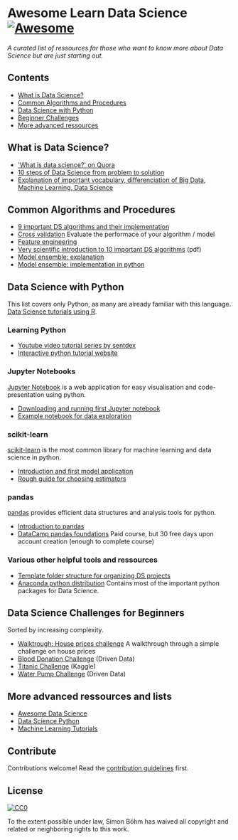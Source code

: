 # Awesome Learn Data Science [![Awesome](https://cdn.rawgit.com/sindresorhus/awesome/d7305f38d29fed78fa85652e3a63e154dd8e8829/media/badge.svg)](https://github.com/sindresorhus/awesome)

*A curated list of ressources for those who want to know more about Data Science but are just starting out.*

## Contents

- [What is Data Science?](#another-section)
- [Common Algorithms and Procedures](#another-section)
- [Data Science with Python](#another-section)
- [Beginner Challenges](#ds-challenges-for-beginners)
- [More advanced ressources](#more-advanced-ressources)

## What is Data Science?
- ['What is data science?' on Quora](https://www.quora.com/What-is-data-science)
- [10 steps of Data Science from problem to solution](#more-advanced-ressources)
- [Explanation of important vocabulary, differenciation of Big Data, Machine Learning, Data Science](https://www.quora.com/What-is-the-difference-between-Data-Analytics-Data-Analysis-Data-Mining-Data-Science-Machine-Learning-and-Big-Data-1?share=1)

## Common Algorithms and Procedures
- [9 important DS algorithms and their implementation](https://nbviewer.jupyter.org/github/jakevdp/PythonDataScienceHandbook/blob/master/notebooks/05.05-Naive-Bayes.ipynb) 
- [Cross validation](https://nbviewer.jupyter.org/github/jakevdp/PythonDataScienceHandbook/blob/master/notebooks/05.03-Hyperparameters-and-Model-Validation.ipynb) Evaluate the performace of your algorithm / model
- [Feature engineering](https://nbviewer.jupyter.org/github/jakevdp/PythonDataScienceHandbook/blob/master/notebooks/05.04-Feature-Engineering.ipynb)
- [Very scientific introduction to 10 important DS algorithms](http://www.cs.umd.edu/%7Esamir/498/10Algorithms-08.pdf) (pdf)
- [Model ensemble: explanation](https://www.analyticsvidhya.com/blog/2017/02/introduction-to-ensembling-along-with-implementation-in-r/)
- [Model ensemble: implementation in python](http://machinelearningmastery.com/ensemble-machine-learning-algorithms-python-scikit-learn/)

## Data Science with Python
This list covers only Python, as many are already familiar with this language. [Data Science tutorials using R](https://github.com/ujjwalkarn/DataScienceR).

### Learning Python
- [Youtube video tutorial series by sentdex](https://www.youtube.com/watch?v=oVp1vrfL_w4&list=PLQVvvaa0QuDe8XSftW-RAxdo6OmaeL85M)
- [Interactive python tutorial website](http://www.learnpython.org/)

### Jupyter Notebooks
[Jupyter Notebook](https://jupyter.org/) is a web application for easy visualisation and code-presentation using python.
- [Downloading and running first Jupyter notebook](https://jupyter.org/install.html)
- [Example notebook for data exploration](https://www.kaggle.com/sudalairajkumar/simple-exploration-notebook-instacart)


### scikit-learn
[scikit-learn](http://scikit-learn.org/stable/) is the most common library for machine learning and data science in python.

- [Introduction and first model application](https://nbviewer.jupyter.org/github/jakevdp/PythonDataScienceHandbook/blob/master/notebooks/05.02-Introducing-Scikit-Learn.ipynb)
- [Rough guide for choosing estimators](http://scikit-learn.org/stable/tutorial/machine_learning_map/)

### pandas
[pandas](http://pandas.pydata.org/index.html) provides efficient data structures and analysis tools for python.

- [Introduction to pandas](http://www.synesthesiam.com/posts/an-introduction-to-pandas.html)
- [DataCamp pandas foundations](https://www.datacamp.com/courses/pandas-foundations) Paid course, but 30 free days upon account creation (enough to complete course)

### Various other helpful tools and ressources
- [Template folder structure for organizing DS projects](https://github.com/drivendata/cookiecutter-data-science)
- [Anaconda python distribution](https://www.continuum.io/downloads) Contains most of the important python packages for Data Science.


## Data Science Challenges for Beginners

Sorted by increasing complexity.

- [Walktrough: House prices challenge](https://www.dataquest.io/blog/kaggle-getting-started/) A walkthrough through a simple challenge on house prices
- [Blood Donation Challenge](https://www.drivendata.org/competitions/2/warm-up-predict-blood-donations/) (Driven Data)
- [Titanic Challenge](https://www.kaggle.com/c/titanic) (Kaggle)
- [Water Pump Challenge](https://www.drivendata.org/competitions/7/pump-it-up-data-mining-the-water-table/) (Driven Data)

## More advanced ressources and lists

- [Awesome Data Science](https://github.com/bulutyazilim/awesome-datascience)
- [Data Science Python](https://github.com/ujjwalkarn/DataSciencePython)
- [Machine Learning Tutorials](https://github.com/ujjwalkarn/Machine-Learning-Tutorials)

## Contribute

Contributions welcome! Read the [contribution guidelines](contributing.md) first.


## License

[![CC0](http://mirrors.creativecommons.org/presskit/buttons/88x31/svg/cc-zero.svg)](http://creativecommons.org/publicdomain/zero/1.0)

To the extent possible under law, Simon Böhm has waived all copyright and
related or neighboring rights to this work.
